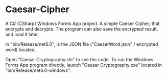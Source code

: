 # Caesar-Cipher
A C# (CSharp) Windows Forms App project. A simple Caeser Cipher, that encrypts and decrypts. The program can also save the encrypted result, and load it later.

In "bin/Release/net6.0", is the JSON file ("CaeserWord.json" / encrypted word) located.

Open "Caesar Cryptography.sln" to see the code. To run the Windows Forms App program directly, launch "Caesar Cryptography.exe" located in "bin/Release/net6.0-windows".
